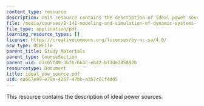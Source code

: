 ```yaml
---
content_type: resource
description: This resource contains the description of ideal power sources.
file: /media/courses/2-141-modeling-and-simulation-of-dynamic-systems-fall-2006/ea667e99e78e426747bba357c61f4dd5_ideal_pow_source.pdf
file_type: application/pdf
learning_resource_types: []
license: https://creativecommons.org/licenses/by-nc-sa/4.0/
ocw_type: OCWFile
parent_title: Study Materials
parent_type: CourseSection
parent_uid: d3c65f49-3b76-6b3c-eb42-bf3de285892b
resourcetype: Document
title: ideal_pow_source.pdf
uid: ea667e99-e78e-4267-47bb-a357c61f4dd5
---
```

This resource contains the description of ideal power sources.